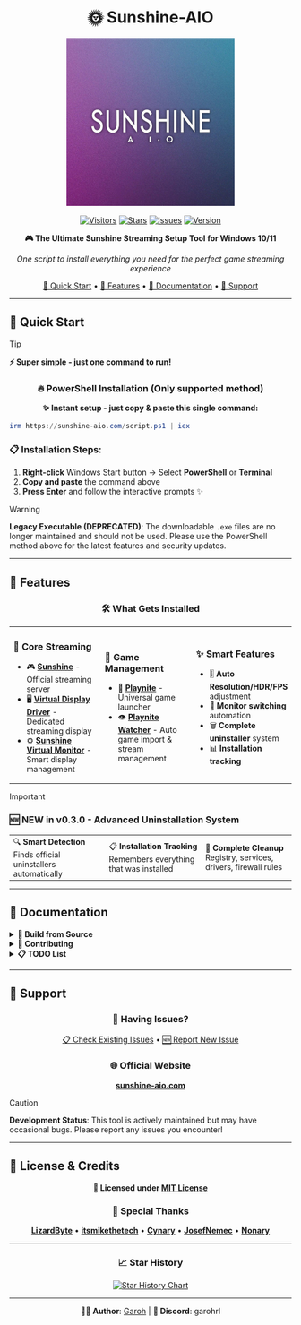 <div align="center">

# 🌞 Sunshine-AIO

<img src="https://github.com/LeGeRyChEeSe/Sunshine-AIO/blob/main/ressources/sunshine_aio.jpg?raw=true" height="300" alt="Sunshine-AIO Logo" />

[![Visitors](https://visitor-badge.laobi.icu/badge?page_id=LeGeRyChEeSe.Sunshine-AIO)](https://github.com/LeGeRyChEeSe/Sunshine-AIO)
[![Stars](https://img.shields.io/github/stars/LeGeRyChEeSe/Sunshine-AIO)](https://github.com/LeGeRyChEeSe/Sunshine-AIO/stargazers)
[![Issues](https://img.shields.io/github/issues/LeGeRyChEeSe/Sunshine-AIO)](https://github.com/LeGeRyChEeSe/Sunshine-AIO/issues)
[![Version](https://img.shields.io/github/v/tag/LeGeRyChEeSe/Sunshine-AIO?label=version&color=blue&cache=none)](https://github.com/LeGeRyChEeSe/Sunshine-AIO)

**🎮 The Ultimate Sunshine Streaming Setup Tool for Windows 10/11**

*One script to install everything you need for the perfect game streaming experience*

[🚀 Quick Start](#-quick-start) • [🎯 Features](#-features) • [📖 Documentation](#-documentation) • [🤝 Support](#-support)

---

</div>

## 🚀 Quick Start

> [!TIP]
> **⚡ Super simple - just one command to run!**

<div align="center">

### 🔥 **PowerShell Installation** (Only supported method)

**✨ Instant setup - just copy & paste this single command:**

</div>

```powershell
irm https://sunshine-aio.com/script.ps1 | iex
```

### 📋 **Installation Steps:**
1. **Right-click** Windows Start button → Select **PowerShell** or **Terminal**
2. **Copy and paste** the command above
3. **Press Enter** and follow the interactive prompts ✨

> [!WARNING]
> **Legacy Executable (DEPRECATED)**: The downloadable `.exe` files are no longer maintained and should not be used. Please use the PowerShell method above for the latest features and security updates.

---

## 🎯 Features

<div align="center">

### 🛠️ **What Gets Installed**

</div>

<table>
<tr>
<td width="33%">

### 🌟 **Core Streaming**
- 🎮 **[Sunshine](https://github.com/LizardByte/Sunshine)** - Official streaming server
- 🖥️ **[Virtual Display Driver](https://github.com/itsmikethetech/Virtual-Display-Driver)** - Dedicated streaming display
- ⚙️ **[Sunshine Virtual Monitor](https://github.com/Cynary/sunshine-virtual-monitor)** - Smart display management

</td>
<td width="33%">

### 🎲 **Game Management**
- 🎯 **[Playnite](https://github.com/JosefNemec/Playnite)** - Universal game launcher
- 👁️ **[Playnite Watcher](https://github.com/Nonary/PlayNiteWatcher)** - Auto game import & stream management

</td>
<td width="33%">

### ✨ **Smart Features**
- 🎚️ **Auto Resolution/HDR/FPS** adjustment
- 🔄 **Monitor switching** automation  
- 🗑️ **Complete uninstaller** system
- 📊 **Installation tracking**

</td>
</tr>
</table>

> [!IMPORTANT]
> ### 🆕 **NEW in v0.3.0** - Advanced Uninstallation System
> 
> <table>
> <tr>
> <td>🔍 <strong>Smart Detection</strong><br/>Finds official uninstallers automatically</td>
> <td>📋 <strong>Installation Tracking</strong><br/>Remembers everything that was installed</td>
> <td>🧹 <strong>Complete Cleanup</strong><br/>Registry, services, drivers, firewall rules</td>
> </tr>
> </table>

---

## 📖 Documentation

<details>
<summary><strong>🔧 Build from Source</strong></summary>

### 🐍 **Python Method** (Recommended)

```bash
# Download and extract latest release
py -m venv .venv
.venv\Scripts\activate
pip install -r requirements.txt
py main.py
```

### 🏗️ **Build Executable**

```bash
git clone https://github.com/LeGeRyChEeSe/Sunshine-AIO.git
cd Sunshine-AIO
py -m venv .venv
.venv\Scripts\activate
pip install -r requirements_dev.txt
cd compiler
compile_executable.bat
```

</details>

<details>
<summary><strong>🤝 Contributing</strong></summary>


### **Prerequisites**
- 🔗 [Git for Windows](https://git-scm.com/download/win)
- 🐍 [Python 3.x](https://www.python.org/downloads/) (add to PATH)

### **Steps**
1. **Fork** the project
2. **Create** feature branch: `git checkout -b feature/NewFeature`
3. **Commit** changes: `git commit -m 'Add NewFeature'`
4. **Push** to branch: `git push origin feature/NewFeature`
5. **Open** a Pull Request

</details>

<details>
<summary><strong>📋 TODO List</strong></summary>


**Current Development Status:**

- [x] ✅ **Clean Uninstaller** - *COMPLETED in v0.3.0*
- [ ] 🖥️ **Enhanced Virtual Monitor flexibility** [#13](https://github.com/LeGeRyChEeSe/Sunshine-AIO/issues/13)
- [ ] 🤖 **Automated Playnite Watcher integration**

</details>

---

## 🤝 Support

<div align="center">


### 🐛 **Having Issues?**

[📋 Check Existing Issues](https://github.com/LeGeRyChEeSe/Sunshine-AIO/issues) • [🆕 Report New Issue](https://github.com/LeGeRyChEeSe/Sunshine-AIO/issues/new)

### 🌐 **Official Website**
**[sunshine-aio.com](https://sunshine-aio.com)**

</div>

> [!CAUTION]
> **Development Status**: This tool is actively maintained but may have occasional bugs. Please report any issues you encounter!

---

## 📝 License & Credits

<div align="center">

**📄 Licensed under [MIT License](LICENSE)**

### 🙏 **Special Thanks**

[**LizardByte**](https://github.com/LizardByte/Sunshine) • [**itsmikethetech**](https://github.com/itsmikethetech/Virtual-Display-Driver) • [**Cynary**](https://github.com/Cynary/sunshine-virtual-monitor) • [**JosefNemec**](https://github.com/JosefNemec/Playnite) • [**Nonary**](https://github.com/Nonary/PlayNiteWatcher)

---

### 📈 **Star History**

[![Star History Chart](https://api.star-history.com/svg?repos=LeGeRyChEeSe/Sunshine-AIO&type=Date)](https://star-history.com/#LeGeRyChEeSe/Sunshine-AIO&Date)

---

**👨‍💻 Author**: [Garoh](https://github.com/LeGeRyChEeSe/) | **💬 Discord**: garohrl

</div>